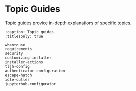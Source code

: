 # Topic Guides

Topic guides provide in-depth explanations of specific topics.

```{toctree}
:caption: Topic guides
:titlesonly: true

whentouse
requirements
security
customizing-installer
installer-actions
tljh-config
authenticator-configuration
escape-hatch
idle-culler
jupyterhub-configurator
```
